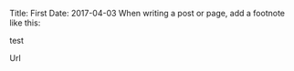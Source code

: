 Title: First
Date: 2017-04-03
When writing a post or page, add a footnote like this:

test


<fancybox href=http://img06.deviantart.net/63b8/i/2012/178/2/8/jarvis___shield_interface___rainmeter_theme_by_edreyes-d54z5ky.jpg>Url</fancybox>
